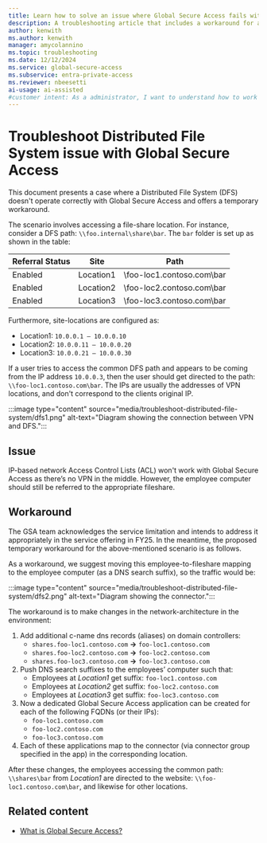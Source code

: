 ```yaml
---
title: Learn how to solve an issue where Global Secure Access fails with a Distributed File System.
description: A troubleshooting article that includes a workaround for a case where a Distributed File System (DFS) doesn't operate correctly with Global Secure Access.
author: kenwith
ms.author: kenwith
manager: amycolannino
ms.topic: troubleshooting
ms.date: 12/12/2024
ms.service: global-secure-access
ms.subservice: entra-private-access 
ms.reviewer: nbeesetti
ai-usage: ai-assisted
#customer intent: As a administrator, I want to understand how to work around an issue with Global Secure Access and a Distributed File System.
---
```


# Troubleshoot Distributed File System issue with Global Secure Access
This document presents a case where a Distributed File System (DFS) doesn't operate correctly with Global Secure Access and offers a temporary workaround. 

The scenario involves accessing a file-share location. For instance, consider a DFS path: `\\foo.internal\share\bar`. The `bar` folder is set up as shown in the table: 

| Referral Status | Site       | Path                        |
|-----------------|------------|-----------------------------|
| Enabled         | Location1  | \\foo-loc1.contoso.com\bar  |
| Enabled         | Location2  | \\foo-loc2.contoso.com\bar  |
| Enabled         | Location3  | \\foo-loc3.contoso.com\bar  | 

 
Furthermore, site-locations are configured as: 

- Location1: `10.0.0.1 – 10.0.0.10`
- Location2: `10.0.0.11 – 10.0.0.20`
- Location3: `10.0.0.21 – 10.0.0.30`

If a user tries to access the common DFS path and appears to be coming from the IP address `10.0.0.3`, then the user should get directed to the path: `\\foo-loc1.contoso.com\bar`. The IPs are usually the addresses of VPN locations, and don't correspond to the clients original IP.

:::image type="content" source="media/troubleshoot-distributed-file-system/dfs1.png" alt-text="Diagram showing the connection between VPN and DFS.":::
 
## Issue
IP-based network Access Control Lists (ACL) won't work with Global Secure Access as there’s no VPN in the middle. However, the employee computer should still be referred to the appropriate fileshare.

## Workaround
The GSA team acknowledges the service limitation and intends to address it appropriately in the service offering in FY25. In the meantime, the proposed temporary workaround for the above-mentioned scenario is as follows. 

As a workaround, we suggest moving this employee-to-fileshare mapping to the employee computer (as a DNS search suffix), so the traffic would be: 


:::image type="content" source="media/troubleshoot-distributed-file-system/dfs2.png" alt-text="Diagram showing the connector.":::

The workaround is to make changes in the network-architecture in the environment: 

1. Add additional c-name dns records (aliases) on domain controllers: 
    - `shares.foo-loc1.contoso.com` **->** `foo-loc1.contoso.com` 
    - `shares.foo-loc2.contoso.com` **->** `foo-loc2.contoso.com` 
    - `shares.foo-loc3.contoso.com` **->** `foo-loc3.contoso.com` 
2. Push DNS search suffixes to the employees’ computer such that: 
    - Employees at *Location1* get suffix: `foo-loc1.contoso.com` 
    - Employees at *Location2* get suffix: `foo-loc2.contoso.com` 
    - Employees at *Location3* get suffix: `foo-loc3.contoso.com` 
3. Now a dedicated Global Secure Access application can be created for each of the following FQDNs (or their IPs): 
    - `foo-loc1.contoso.com`
    - `foo-loc2.contoso.com` 
    - `foo-loc3.contoso.com` 
4. Each of these applications map to the connector (via connector group specified in the app) in the corresponding location. 

After these changes, the employees accessing the common path: `\\shares\bar` from *Location1* are directed to the website: `\\foo-loc1.contoso.com\bar`, and likewise for other locations.


## Related content
- [What is Global Secure Access?](overview-what-is-global-secure-access.md)

